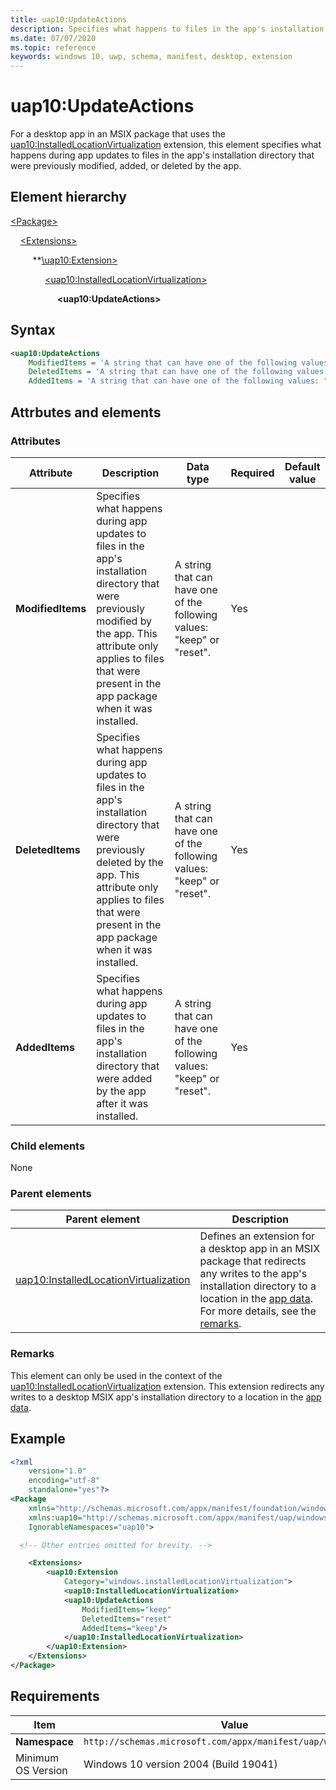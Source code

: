 ```yaml
---
title: uap10:UpdateActions
description: Specifies what happens to files in the app's installation directory that are modified, added, or deleted by the app when it's updated to a new version.
ms.date: 07/07/2020
ms.topic: reference
keywords: windows 10, uwp, schema, manifest, desktop, extension 
---
```


# uap10:UpdateActions

For a desktop app in an MSIX package that uses the [uap10:InstalledLocationVirtualization](element-uap10-installedlocationvirtualization.md) extension, this element specifies what happens during app updates to files in the app's installation directory that were previously modified, added, or deleted by the app.

## Element hierarchy

[\<Package\>](element-package.md)

&nbsp;&nbsp;&nbsp;&nbsp;[\<Extensions\>](element-1-extensions.md)

&nbsp;&nbsp;&nbsp;&nbsp; &nbsp;&nbsp;&nbsp;&nbsp;**[\uap10:Extension\>](element-uap10-extension.md)

&nbsp;&nbsp;&nbsp;&nbsp; &nbsp;&nbsp;&nbsp;&nbsp; &nbsp;&nbsp;&nbsp;&nbsp;[\<uap10:InstalledLocationVirtualization\>](element-uap10-installedlocationvirtualization.md)

&nbsp;&nbsp;&nbsp;&nbsp; &nbsp;&nbsp;&nbsp;&nbsp; &nbsp;&nbsp;&nbsp;&nbsp; &nbsp;&nbsp;&nbsp;&nbsp;**\<uap10:UpdateActions\>**

## Syntax

```xml
<uap10:UpdateActions
    ModifiedItems = 'A string that can have one of the following values: "keep" or "reset".'
    DeletedItems = 'A string that can have one of the following values: "keep" or "reset".'
    AddedItems = 'A string that can have one of the following values: "keep" or "reset".' />
```

## Attrbutes and elements

### Attributes

| Attribute | Description | Data type | Required | Default value |
|-|-|-|-|-|
| **ModifiedItems** | Specifies what happens during app updates to files in the app's installation directory that were previously modified by the app. This attribute only applies to files that were present in the app package when it was installed. | A string that can have one of the following values: "keep" or "reset". | Yes |  |
| **DeletedItems** | Specifies what happens during app updates to files in the app's installation directory that were previously deleted by the app. This attribute only applies to files that were present in the app package when it was installed. | A string that can have one of the following values: "keep" or "reset". | Yes |  |
| **AddedItems** | Specifies what happens during app updates to files in the app's installation directory that were added by the app after it was installed. | A string that can have one of the following values: "keep" or "reset". | Yes |  |

### Child elements

None

### Parent elements

| Parent element | Description |
|-|-|
| [uap10:InstalledLocationVirtualization](element-uap10-installedlocationvirtualization.md) | Defines an extension for a desktop app in an MSIX package that redirects any writes to the app's installation directory to a location in the [app data](/windows/uwp/design/app-settings/store-and-retrieve-app-data). For more details, see the [remarks](#remarks). |

### Remarks

This element can only be used in the context of the [uap10:InstalledLocationVirtualization](element-uap10-installedlocationvirtualization.md) extension. This extension redirects any writes to a desktop MSIX app's installation directory to a location in the [app data](/windows/uwp/design/app-settings/store-and-retrieve-app-data).

## Example

```xml
<?xml
    version="1.0"
    encoding="utf-8"
    standalone="yes"?>
<Package
    xmlns="http://schemas.microsoft.com/appx/manifest/foundation/windows10"
    xmlns:uap10="http://schemas.microsoft.com/appx/manifest/uap/windows10/10"
    IgnorableNamespaces="uap10">

  <!-- Other entries omitted for brevity. -->

    <Extensions>
        <uap10:Extension
            Category="windows.installedLocationVirtualization">
            <uap10:InstalledLocationVirtualization>
            <uap10:UpdateActions
                ModifiedItems="keep"
                DeletedItems="reset"
                AddedItems="keep"/>
            </uap10:InstalledLocationVirtualization>
        </uap10:Extension>
    </Extensions>
</Package>
```

## Requirements

| Item | Value |
|--|--|
| **Namespace** | `http://schemas.microsoft.com/appx/manifest/uap/windows10/10` |
| Minimum OS Version | Windows 10 version 2004 (Build 19041) |
